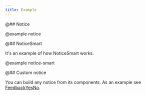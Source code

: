 ```yaml
---
title: Example
---
```


@## Notice

@example notice

@## NoticeSmart

It's an example of how NoticeSmart works.

@example notice-smart

@## Custom notice

You can build any notice from its components. As an example see [FeedbackYesNo](/components/feedback-yes-no/feedback-yes-no-code/#a414bd).
